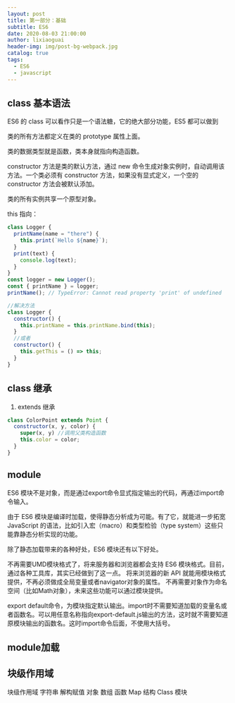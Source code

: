 ```yaml
---
layout: post
title: 第一部分：基础
subtitle: ES6
date: 2020-08-03 21:00:00
author: lixiaoguai
header-img: img/post-bg-webpack.jpg
catalog: true
tags:
  - ES6
  - javascript
---
```


## class 基本语法

ES6 的 class 可以看作只是一个语法糖，它的绝大部分功能，ES5 都可以做到

类的所有方法都定义在类的 prototype 属性上面。

类的数据类型就是函数，类本身就指向构造函数。

constructor 方法是类的默认方法，通过 new 命令生成对象实例时，自动调用该方法。一个类必须有 constructor 方法，如果没有显式定义，一个空的 constructor 方法会被默认添加。

类的所有实例共享一个原型对象。

this 指向：

```js
class Logger {
  printName(name = "there") {
    this.print(`Hello ${name}`);
  }
  print(text) {
    console.log(text);
  }
}
const logger = new Logger();
const { printName } = logger;
printName(); // TypeError: Cannot read property 'print' of undefined

//解决方法
class Logger {
  constructor() {
    this.printName = this.printName.bind(this);
  }
  //或者
  constructor() {
    this.getThis = () => this;
  }
}
```

## class 继承

1. extends 继承

```js
class ColorPoint extends Point {
  constructor(x, y, color) {
    super(x, y) //调用父类构造函数
    this.color = color;
  }
}
```

## module

ES6 模块不是对象，而是通过export命令显式指定输出的代码，再通过import命令输入。

由于 ES6 模块是编译时加载，使得静态分析成为可能。有了它，就能进一步拓宽 JavaScript 的语法，比如引入宏（macro）和类型检验（type system）这些只能靠静态分析实现的功能。

除了静态加载带来的各种好处，ES6 模块还有以下好处。

不再需要UMD模块格式了，将来服务器和浏览器都会支持 ES6 模块格式。目前，通过各种工具库，其实已经做到了这一点。
将来浏览器的新 API 就能用模块格式提供，不再必须做成全局变量或者navigator对象的属性。
不再需要对象作为命名空间（比如Math对象），未来这些功能可以通过模块提供。

export default命令，为模块指定默认输出。import时不需要知道加载的变量名或者函数名。可以用任意名称指向export-default.js输出的方法，这时就不需要知道原模块输出的函数名。这时import命令后面，不使用大括号。

## module加载


## 块级作用域

块级作用域
字符串
解构赋值
对象
数组
函数
Map 结构
Class
模块